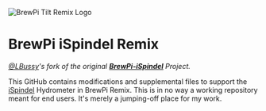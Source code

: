 ![BrewPi Tilt Remix Logo](https://raw.githubusercontent.com/lbussy/brewpi-www-rmx/master/images/brewpi_logo.png) 
# BrewPi iSpindel Remix

*[@LBussy](https://github.com/lbussy)'s fork of the original [**BrewPi-iSpindel**](https://github.com/NFBrewingTech/BrewPi-iSpindel) Project.*

This GitHub contains modifications and supplemental files to support the [iSpindel](http://www.ispindel.de/) Hydrometer in BrewPi Remix.  This is in no way a working repository meant for end users.  It's merely a jumping-off place for my work.
<!--stackedit_data:
eyJoaXN0b3J5IjpbLTE1NTEzOTAwNF19
-->